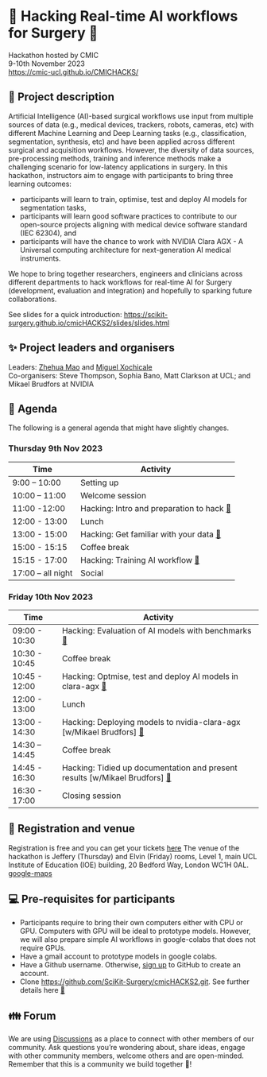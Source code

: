 # :nut_and_bolt: Hacking Real-time AI workflows for Surgery :wrench: 
Hackathon hosted by CMIC    
9-10th November 2023    
https://cmic-ucl.github.io/CMICHACKS/    

## :scroll: Project description
Artificial Intelligence (AI)-based surgical workflows use input from multiple sources of data (e.g., medical devices, trackers, robots, cameras, etc) with different Machine Learning and Deep Learning tasks (e.g., classification, segmentation, synthesis, etc) and have been applied across different surgical and acquisition workflows.
However, the diversity of data sources, pre-processing methods, training and inference methods make a challenging scenario for low-latency applications in surgery.
In this hackathon, instructors aim to engage with participants to bring three learning outcomes:
* participants will learn to train, optimise, test and deploy AI models for segmentation tasks, 
* participants will learn good software practices to contribute to our open-source projects aligning with medical device software standard (IEC 62304), and 
* participants will have the chance to work with NVIDIA Clara AGX - A Universal computing architecture for next-generation AI medical instruments.    

We hope to bring together researchers, engineers and clinicians across different departments to hack workflows for real-time AI for Surgery (development, evaluation and integration) and hopefully to sparking future collaborations.

See slides for a quick introduction: https://scikit-surgery.github.io/cmicHACKS2/slides/slides.html

## :sparkles: Project leaders and organisers 
Leaders: [Zhehua Mao](https://github.com/ZH-Mao) and [Miguel Xochicale](https://github.com/mxochicale)    
Co-organisers: Steve Thompson, Sophia Bano, Matt Clarkson at UCL; and Mikael Brudfors at NVIDIA

## :date: Agenda
The following is a general agenda that might have slightly changes.

### Thursday 9th Nov 2023 
| Time  | Activity                                                            |
| --- |---------------------------------------------------------------------|
| 9:00 – 10:00 | Setting up                                                          |
| 10:00 – 11:00 | Welcome session                                                     |
| 11:00 -12:00 | Hacking: Intro and preparation to hack [:link:](program/day-one/README.md#1100--1200--intro-and-preparations-to-hack)                   |
| 12:00 - 13:00 | Lunch                                                               | 
| 13:00 - 15:00 | Hacking: Get familiar with your data [:link:](program/day-one/README.md#1300---1500--get-familiar-with-your-data) |
| 15:00 - 15:15 | Coffee break                                                        | 
| 15:15 - 17:00 | Hacking: Training AI workflow [:link:](program/day-one/README.md#1515---1700--hacking-training-ai-workflow)                                      | 
| 17:00 – all night | Social                                                              |

### Friday 10th Nov 2023 
| Time  | Activity                                                                        |
| --- |---------------------------------------------------------------------------------|
| 09:00 - 10:30 | Hacking: Evaluation of AI models with benchmarks [:link:](program/day-two/README.md) |
| 10:30 - 10:45 | Coffee break                                                                    | 
| 10:45 - 12:00 | Hacking: Optmise, test and deploy AI models in clara-agx [:link:](program/day-two/README.md)                       |
| 12:00 - 13:00 | Lunch                                                                           |
| 13:00 - 14:30 | Hacking: Deploying models to nvidia-clara-agx [w/Mikael Brudfors] [:link:](program/day-two/README.md)              | 
| 14:30 – 14:45 | Coffee break                                                                    |
| 14:45 - 16:30 | Hacking: Tidied up documentation and present results [w/Mikael Brudfors]  [:link:](program/day-two/README.md)      | 
| 16:30 - 17:00 | Closing session                                                                 |

## :school: Registration and venue
Registration is free and you can get your tickets [here](https://www.eventbrite.co.uk/e/cmichacks-2-tickets-733294452447)
The venue of the hackathon is Jeffery (Thursday) and Elvin (Friday) rooms, Level 1, main UCL Institute of Education (IOE) building, 20 Bedford Way, London WC1H 0AL. [google-maps](https://maps.app.goo.gl/XXBmo7E9Zq2CqZ4E6)    

## :computer: Pre-requisites for participants  
* Participants require to bring their own computers either with CPU or GPU. Computers with GPU will be ideal to prototype models. However, we will also prepare simple AI workflows in google-colabs that does not require GPUs. 
* Have a gmail account to prototype models in google colabs.   
* Have a Github username. Otherwise, [sign up](https://docs.github.com/en/get-started/signing-up-for-github/signing-up-for-a-new-github-account) to GitHub to create an account.
* Clone https://github.com/SciKit-Surgery/cmicHACKS2.git. 
See further details here [:link:](program/day-one/README.md#1100--1200--intro-and-preparations-to-hack) 


## :family: Forum
We are using [Discussions](https://github.com/SciKit-Surgery/cmicHACKS2/discussions/) as a place to connect with other members of our community.
Ask questions you’re wondering about, share ideas, engage with other community members, welcome others and are open-minded. 
Remember that this is a community we build together 💪!
